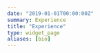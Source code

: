 ```yaml
---
date: "2019-01-01T00:00:00Z"
summary: Experience
title: "Experience"
type: widget_page
aliases: [bio]
---
```

